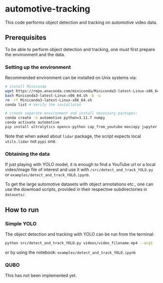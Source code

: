 # automotive-tracking

This code performs object detection and tracking on automotive video data.

## Prerequisites

To be able to perform object detection and tracking, one must first prepare the environment and the data.

### Setting up the environment

Recommended environment can be installed on Unix systems via:
  ```bash
  # install Miniconda
  wget https://repo.anaconda.com/miniconda/Miniconda3-latest-Linux-x86_64.sh
  bash Miniconda3-latest-Linux-x86_64.sh -b -u
  rm -rf Miniconda3-latest-Linux-x86_64.sh
  conda list # Verify the installaton

  # create separate environment and install necessary packages:
  conda create -n automotive python=3.11.7 numpy
  conda activate automotive
  pip install ultralytics opencv-python cap_from_youtube moviepy jupyter matplotlib pandas
  ```
  Note that when asked about `lidar` package, the script expects local `utils.lidar` not `pypi` one.

### Obtaining the data

If just playing with YOLO model, it is enough to find a YouTube url or a local video/image file of interest and use it with `/src/detect_and_track_YOLO.py` or `examples/detect_and_track_YOLO.ipynb`.

To get the large automotive datasets with object annotations etc., one can use the download scripts, provided in their respective subdirectories in `datasets/`.


## How to run

### Simple YOLO

The object detection and tracking with YOLO can be run from the terminal:
```bash
python src/detect_and_track_YOLO.py videos/video_filename.mp4 --arg1
```

or by using the notebook: `examples/detect_and_track_YOLO.ipynb`

### QUBO

This has not been implemented yet.

